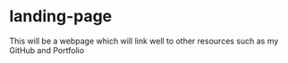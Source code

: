 # landing-page
This will be a webpage which will link well to other resources such as my GitHub and Portfolio
